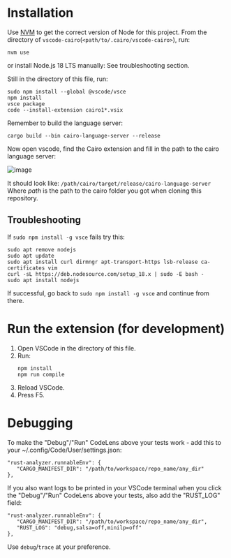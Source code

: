 # Installation


Use [NVM](https://github.com/nvm-sh/nvm#installing-and-updating) to get the correct version of Node
for this project. From the directory of `vscode-cairo`(`<path/to/.cairo/vscode-cairo>`), run:

```
nvm use
```

or install Node.js 18 LTS manually:
See troubleshooting section.

Still in the directory of this file, run:

```
sudo npm install --global @vscode/vsce
npm install
vsce package
code --install-extension cairo1*.vsix
```

Remember to build the language server:

```
cargo build --bin cairo-language-server --release
```

Now open vscode, find the Cairo extension and fill in the path to the cairo language server:

![image](./resources/img/extSettings.png)

It should look like:
`/path/cairo/target/release/cairo-language-server`
Where _path_ is the path to the cairo folder you got when cloning this repository.

## Troubleshooting

If `sudo npm install -g vsce` fails try this:

```
sudo apt remove nodejs
sudo apt update
sudo apt install curl dirmngr apt-transport-https lsb-release ca-certificates vim
curl -sL https://deb.nodesource.com/setup_18.x | sudo -E bash -
sudo apt install nodejs
```

If successful, go back to `sudo npm install -g vsce` and continue from there.

# Run the extension (for development)

1. Open VSCode in the directory of this file.
2. Run:
   ```
   npm install
   npm run compile
   ```
3. Reload VSCode.
4. Press F5.

# Debugging

To make the "Debug"/"Run" CodeLens above your tests work - add this to your
~/.config/Code/User/settings.json:

```
"rust-analyzer.runnableEnv": {
   "CARGO_MANIFEST_DIR": "/path/to/workspace/repo_name/any_dir"
},
```

If you also want logs to be printed in your VSCode terminal when you click the "Debug"/"Run"
CodeLens above your tests, also add the "RUST_LOG" field:

```
"rust-analyzer.runnableEnv": {
   "CARGO_MANIFEST_DIR": "/path/to/workspace/repo_name/any_dir",
   "RUST_LOG": "debug,salsa=off,minilp=off"
},
```

Use `debug`/`trace` at your preference.
